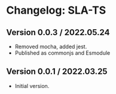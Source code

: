 # Changelog: SLA-TS

## Version 0.0.3 / 2022.05.24

- Removed mocha, added jest.
- Published as commonjs and Esmodule

## Version 0.0.1 / 2022.03.25

- Initial version.
